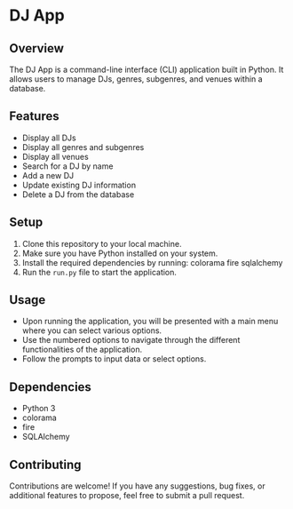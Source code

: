 # DJ App

## Overview
The DJ App is a command-line interface (CLI) application built in Python. It allows users to manage DJs, genres, subgenres, and venues within a database.

## Features
- Display all DJs
- Display all genres and subgenres
- Display all venues
- Search for a DJ by name
- Add a new DJ
- Update existing DJ information
- Delete a DJ from the database

## Setup
1. Clone this repository to your local machine.
2. Make sure you have Python installed on your system.
3. Install the required dependencies by running:
    colorama
    fire
    sqlalchemy
4. Run the `run.py` file to start the application.

## Usage
- Upon running the application, you will be presented with a main menu where you can select various options.
- Use the numbered options to navigate through the different functionalities of the application.
- Follow the prompts to input data or select options.

## Dependencies
- Python 3
- colorama
- fire
- SQLAlchemy

## Contributing
Contributions are welcome! If you have any suggestions, bug fixes, or additional features to propose, feel free to submit a pull request.

